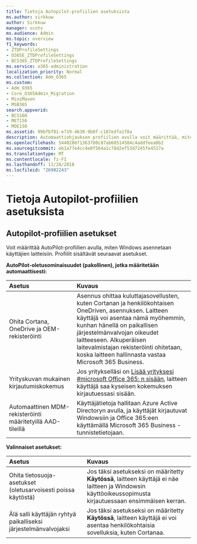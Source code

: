 ```yaml
---
title: Tietoja Autopilot-profiilien asetuksista
ms.author: sirkkuw
author: Sirkkuw
manager: scotv
ms.audience: Admin
ms.topic: overview
f1_keywords:
- ZTDProfileSettings
- O365E_ZTDProfileSettings
- BCS365_ZTDProfileSettings
ms.service: o365-administration
localization_priority: Normal
ms.collection: Adm_O365
ms.custom:
- Adm_O365
- Core_O365Admin_Migration
- MiniMaven
- MSB365
search.appverid:
- BCS160
- MET150
- MOE150
ms.assetid: 99bfbf81-e719-4630-9b0f-c187edfa1f8a
description: Automaattiohjauksen profiilien avulla voit määrittää, miten Windowsin saa asentaa käyttäjän laitteisiin. Profiilit sisältävät oletusarvon ja valinnaisia asetuksia, kuten Cortana asennus ohittaa.
ms.openlocfilehash: 5440286f1363780c87ab60514584c4addfeea0b2
ms.sourcegitcommit: eb1a77e4cc4e8f564a1c78d2ef53d7245fe4517a
ms.translationtype: MT
ms.contentlocale: fi-FI
ms.lasthandoff: 11/28/2018
ms.locfileid: "26982243"
---
```

# <a name="about-autopilot-profile-settings"></a>Tietoja Autopilot-profiilien asetuksista

## <a name="autopilot-profile-settings"></a>Autopilot-profiilien asetukset

Voit määrittää AutoPilot-profiilien avulla, miten Windows asennetaan käyttäjien laitteisiin. Profiilit sisältävät seuraavat asetukset.
  
 **AutoPilot-oletusominaisuudet (pakollinen), jotka määritetään automaattisesti:**
  
|**Asetus**|**Kuvaus**|
|:-----|:-----|
|Ohita Cortana, OneDrive ja OEM-rekisteröinti  <br/> |Asennus ohittaa kuluttajasovellusten, kuten Cortanan ja henkilökohtaisen OneDriven, asennuksen. Laitteen käyttäjä voi asentaa nämä myöhemmin, kunhan hänellä on paikallisen järjestelmänvalvojan oikeudet laitteeseen. Alkuperäisen laitevalmistajan rekisteröinti ohitetaan, koska laitteen hallinnasta vastaa Microsoft 365 Business.  <br/> |
|Yrityskuvan mukainen kirjautumiskokemus  <br/> |Jos yritykselläsi on [Lisää yrityksesi #microsoft Office 365: n sisään](https://support.office.com/article/a1229cdb-ce19-4da5-90c7-2b9b146aef0a), laitteen käyttäjä saa kyseisen kokemuksen kirjautuessasi sisään.  <br/> |
|Automaattinen MDM-rekisteröinti määritetyillä AAD-tileillä  <br/> |Käyttäjätietoja hallitaan Azure Active Directoryn avulla, ja käyttäjät kirjautuvat Windowsiin ja Office 365:een käyttämällä Microsoft 365 Business -tunnistetietojaan.  <br/> |
   
 **Valinnaiset asetukset:**
  
|**Asetus**|**Kuvaus**|
|:-----|:-----|
|Ohita tietosuoja-asetukset (oletusarvoisesti poissa käytöstä)  <br/> |Jos täksi asetukseksi on määritetty **Käytössä**, laitteen käyttäjä ei näe laitteen ja Windowsin käyttöoikeussopimusta kirjautuessaan ensimmäisen kerran.  <br/> |
|Älä salli käyttäjän ryhtyä paikalliseksi järjestelmänvalvojaksi  <br/> |Jos täksi asetukseksi on määritetty **Käytössä**, laitteen käyttäjä ei voi asentaa henkilökohtaisia sovelluksia, kuten Cortanaa.  <br/> |
   
